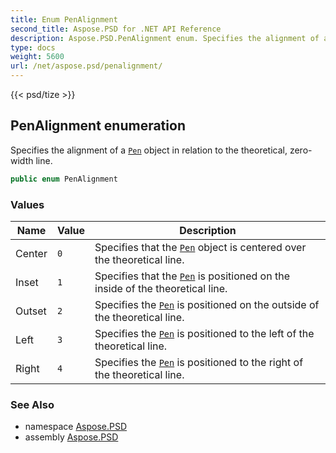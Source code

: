 ```yaml
---
title: Enum PenAlignment
second_title: Aspose.PSD for .NET API Reference
description: Aspose.PSD.PenAlignment enum. Specifies the alignment of a Pen object in relation to the theoretical zerowidth line
type: docs
weight: 5600
url: /net/aspose.psd/penalignment/
---
```

{{< psd/tize >}}
## PenAlignment enumeration

Specifies the alignment of a [`Pen`](../pen/) object in relation to the theoretical, zero-width line.

```csharp
public enum PenAlignment
```

### Values

| Name | Value | Description |
| --- | --- | --- |
| Center | `0` | Specifies that the [`Pen`](../pen/) object is centered over the theoretical line. |
| Inset | `1` | Specifies that the [`Pen`](../pen/) is positioned on the inside of the theoretical line. |
| Outset | `2` | Specifies the [`Pen`](../pen/) is positioned on the outside of the theoretical line. |
| Left | `3` | Specifies the [`Pen`](../pen/) is positioned to the left of the theoretical line. |
| Right | `4` | Specifies the [`Pen`](../pen/) is positioned to the right of the theoretical line. |

### See Also

* namespace [Aspose.PSD](../../aspose.psd/)
* assembly [Aspose.PSD](../../)


